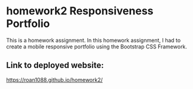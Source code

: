 # homework2 Responsiveness Portfolio

This is a homework assignment. In this homework assignment, I had to create a mobile responsive portfolio using the Bootstrap CSS Framework.

## Link to deployed website:

https://roan1088.github.io/homework2/